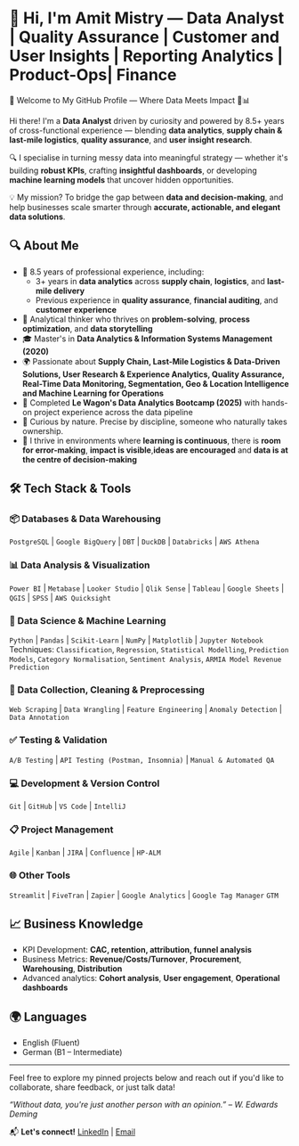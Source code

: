 # 👋 Hi, I'm Amit Mistry — Data Analyst | Quality Assurance | Customer and User Insights | Reporting Analytics | Product-Ops| Finance

👋 Welcome to My GitHub Profile — Where Data Meets Impact 🚚📊

Hi there! I'm a **Data Analyst** driven by curiosity and powered by 8.5+ years of cross-functional experience — blending **data analytics**, **supply chain & last-mile logistics**, **quality assurance**, and **user insight research**.

🔍 I specialise in turning messy data into meaningful strategy — whether it's building **robust KPIs**, crafting **insightful dashboards**, or developing **machine learning models** that uncover hidden opportunities.

💡 My mission? To bridge the gap between **data and decision-making**, and help businesses scale smarter through **accurate, actionable, and elegant data solutions**.


## 🔍 About Me

- 💼 8.5 years of professional experience, including:
  - 3+ years in **data analytics** across **supply chain**, **logistics**, and **last-mile delivery**
  - Previous experience in **quality assurance**, **financial auditing**, and **customer experience**
- 🧠 Analytical thinker who thrives on **problem-solving**, **process optimization**, and **data storytelling**
- 🎓 Master's in **Data Analytics & Information Systems Management (2020)**
- 🌍 Passionate about **Supply Chain, Last-Mile Logistics & Data-Driven Solutions, User Research & Experience Analytics, Quality Assurance, Real-Time Data Monitoring, Segmentation, Geo & Location Intelligence and Machine Learning for Operations**
- 🧪 Completed **Le Wagon's Data Analytics Bootcamp (2025)** with hands-on project experience across the data pipeline
- 🧠 Curious by nature. Precise by discipline, someone who naturally takes ownership.
- 🧪 I thrive in environments where **learning is continuous**, there is **room for error-making**, **impact is visible**,**ideas are encouraged** and **data is at the centre of decision-making**

## 🛠️ Tech Stack & Tools

### 📦 Databases & Data Warehousing
`PostgreSQL` | `Google BigQuery` | `DBT` | `DuckDB` | `Databricks` | `AWS Athena`

### 📊 Data Analysis & Visualization
`Power BI` | `Metabase` | `Looker Studio` | `Qlik Sense` | `Tableau` | `Google Sheets` | `QGIS` | `SPSS` | `AWS Quicksight`

### 🧠 Data Science & Machine Learning
`Python` | `Pandas` | `Scikit-Learn` | `NumPy` | `Matplotlib` | `Jupyter Notebook`  
Techniques: `Classification`, `Regression`, `Statistical Modelling`, `Prediction Models`, `Category Normalisation`, `Sentiment Analysis`, `ARMIA Model Revenue Prediction`

### 🔧 Data Collection, Cleaning & Preprocessing
`Web Scraping` | `Data Wrangling` | `Feature Engineering` | `Anomaly Detection` | `Data Annotation`

### ✅ Testing & Validation
`A/B Testing` | `API Testing (Postman, Insomnia)` | `Manual & Automated QA`

### 💻 Development & Version Control
`Git` | `GitHub` | `VS Code` | `IntelliJ`

### 📋 Project Management
`Agile` | `Kanban` | `JIRA` | `Confluence` | `HP-ALM`

### 🌐 Other Tools
`Streamlit` | `FiveTran` | `Zapier` | `Google Analytics` | `Google Tag Manager` `GTM`

## 📈 Business Knowledge

- KPI Development: **CAC, retention, attribution, funnel analysis**
- Business Metrics: **Revenue/Costs/Turnover**, **Procurement**, **Warehousing**, **Distribution**
- Advanced analytics: **Cohort analysis**, **User engagement**, **Operational dashboards**

## 🌍 Languages

- English (Fluent)  
- German (B1 – Intermediate)

---
Feel free to explore my pinned projects below and reach out if you'd like to collaborate, share feedback, or just talk data!

*“Without data, you're just another person with an opinion.” – W. Edwards Deming*

📬 **Let's connect!** [LinkedIn](https://www.linkedin.com/in/amit-mistry-14795a87/) | [Email](mistryamit03@gmail.com)
